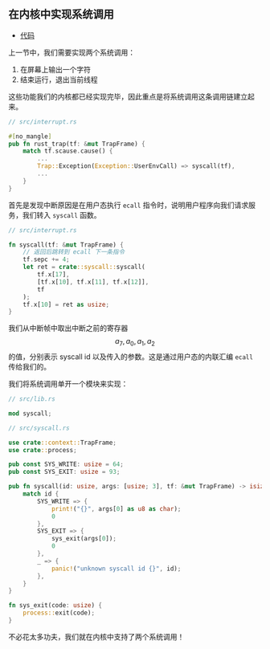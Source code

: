 ## 在内核中实现系统调用

* [代码][CODE]

上一节中，我们需要实现两个系统调用：

1. 在屏幕上输出一个字符
2. 结束运行，退出当前线程

这些功能我们的内核都已经实现完毕，因此重点是将系统调用这条调用链建立起来。

```rust
// src/interrupt.rs

#[no_mangle]
pub fn rust_trap(tf: &mut TrapFrame) {
    match tf.scause.cause() {
        ...
        Trap::Exception(Exception::UserEnvCall) => syscall(tf),
        ...
    }
}
```

首先是发现中断原因是在用户态执行 ``ecall`` 指令时，说明用户程序向我们请求服务，我们转入 ``syscall`` 函数。

```rust
// src/interrupt.rs

fn syscall(tf: &mut TrapFrame) {
    // 返回后跳转到 ecall 下一条指令
    tf.sepc += 4;
    let ret = crate::syscall::syscall(
        tf.x[17],
        [tf.x[10], tf.x[11], tf.x[12]],
        tf
    );
    tf.x[10] = ret as usize;
}
```

我们从中断帧中取出中断之前的寄存器 $$a_7,a_0,a_1,a_2$$ 的值，分别表示 syscall id 以及传入的参数。这是通过用户态的内联汇编 ``ecall`` 传给我们的。

我们将系统调用单开一个模块来实现：

```rust
// src/lib.rs

mod syscall;

// src/syscall.rs

use crate::context::TrapFrame;
use crate::process;

pub const SYS_WRITE: usize = 64;
pub const SYS_EXIT: usize = 93;

pub fn syscall(id: usize, args: [usize; 3], tf: &mut TrapFrame) -> isize {
    match id {
        SYS_WRITE => {
            print!("{}", args[0] as u8 as char);
            0
        },
        SYS_EXIT => {
            sys_exit(args[0]);
            0
        },
        _ => {
            panic!("unknown syscall id {}", id);
        },
    }
}

fn sys_exit(code: usize) {
    process::exit(code);
}
```

不必花太多功夫，我们就在内核中支持了两个系统调用！

[CODE]: https://github.com/rcore-os/rCore_tutorial/tree/86abde4d
